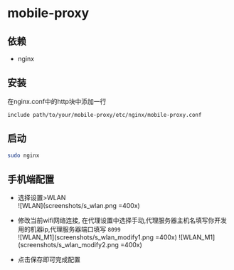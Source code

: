 mobile-proxy
============

## 依赖

* nginx

## 安装

在nginx.conf中的http块中添加一行
```
include path/to/your/mobile-proxy/etc/nginx/mobile-proxy.conf
```

## 启动

```bash
sudo nginx
```

## 手机端配置

* 选择设置>WLAN     
  ![WLAN](screenshots/s_wlan.png =400x)

* 修改当前wifi网络连接, 在代理设置中选择手动,代理服务器主机名填写你开发用的机器ip,代理服务器端口填写 `8099`     
![WLAN_M1](screenshots/s_wlan_modify1.png =400x)
![WLAN_M1](screenshots/s_wlan_modify2.png =400x)

* 点击保存即可完成配置